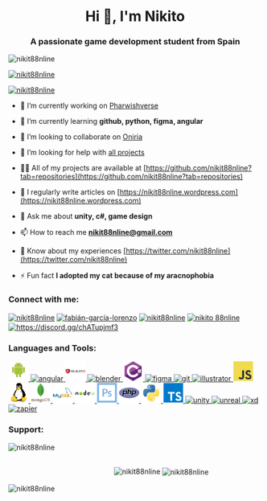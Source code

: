 <h1 align="center">Hi 👋, I'm Nikito</h1>
<h3 align="center">A passionate game development student from Spain</h3>

<p align="left"> <img src="https://komarev.com/ghpvc/?username=nikit88nline&label=Profile%20views&color=0e75b6&style=flat" alt="nikit88nline" /> </p>

<p align="left"> <a href="https://github.com/ryo-ma/github-profile-trophy"><img src="https://github-profile-trophy.vercel.app/?username=nikit88nline" alt="nikit88nline" /></a> </p>

<p align="left"> <a href="https://twitter.com/nikit88nline" target="blank"><img src="https://img.shields.io/twitter/follow/nikit88nline?logo=twitter&style=for-the-badge" alt="nikit88nline" /></a> </p>

- 🔭 I’m currently working on [Pharwishverse](https://nikit88nline.wordpress.com)

- 🌱 I’m currently learning **github, python, figma, angular**

- 👯 I’m looking to collaborate on [Oniria](https://nikit88nline.wordpress.com/category/lugares/)

- 🤝 I’m looking for help with [all projects](https://github.com/nikit88nline/nikit88nline)

- 👨‍💻 All of my projects are available at [https://github.com/nikit88nline?tab=repositories](https://github.com/nikit88nline?tab=repositories)

- 📝 I regularly write articles on [https://nikit88nline.wordpress.com](https://nikit88nline.wordpress.com)

- 💬 Ask me about **unity, c#, game design**

- 📫 How to reach me **nikit88nline@gmail.com**

- 📄 Know about my experiences [https://twitter.com/nikit88nline](https://twitter.com/nikit88nline)

- ⚡ Fun fact **I adopted my cat because of my aracnophobia**

<h3 align="left">Connect with me:</h3>
<p align="left">
<a href="https://twitter.com/nikit88nline" target="blank"><img align="center" src="https://raw.githubusercontent.com/rahuldkjain/github-profile-readme-generator/master/src/images/icons/Social/twitter.svg" alt="nikit88nline" height="30" width="40" /></a>
<a href="https://linkedin.com/in/fabián-garcía-lorenzo" target="blank"><img align="center" src="https://raw.githubusercontent.com/rahuldkjain/github-profile-readme-generator/master/src/images/icons/Social/linked-in-alt.svg" alt="fabián-garcía-lorenzo" height="30" width="40" /></a>
<a href="https://instagram.com/nikit88nline" target="blank"><img align="center" src="https://raw.githubusercontent.com/rahuldkjain/github-profile-readme-generator/master/src/images/icons/Social/instagram.svg" alt="nikit88nline" height="30" width="40" /></a>
<a href="https://www.youtube.com/c/nikito 88nline" target="blank"><img align="center" src="https://raw.githubusercontent.com/rahuldkjain/github-profile-readme-generator/master/src/images/icons/Social/youtube.svg" alt="nikito 88nline" height="30" width="40" /></a>
<a href="https://discord.gg/https://discord.gg/chATupjmf3" target="blank"><img align="center" src="https://raw.githubusercontent.com/rahuldkjain/github-profile-readme-generator/master/src/images/icons/Social/discord.svg" alt="https://discord.gg/chATupjmf3" height="30" width="40" /></a>
</p>

<h3 align="left">Languages and Tools:</h3>
<p align="left"> <a href="https://developer.android.com" target="_blank" rel="noreferrer"> <img src="https://raw.githubusercontent.com/devicons/devicon/master/icons/android/android-original-wordmark.svg" alt="android" width="40" height="40"/> </a> <a href="https://angular.io" target="_blank" rel="noreferrer"> <img src="https://angular.io/assets/images/logos/angular/angular.svg" alt="angular" width="40" height="40"/> </a> <a href="https://angular.io" target="_blank" rel="noreferrer"> <img src="https://raw.githubusercontent.com/devicons/devicon/master/icons/angularjs/angularjs-original-wordmark.svg" alt="angularjs" width="40" height="40"/> </a> <a href="https://www.blender.org/" target="_blank" rel="noreferrer"> <img src="https://download.blender.org/branding/community/blender_community_badge_white.svg" alt="blender" width="40" height="40"/> </a> <a href="https://www.w3schools.com/cs/" target="_blank" rel="noreferrer"> <img src="https://raw.githubusercontent.com/devicons/devicon/master/icons/csharp/csharp-original.svg" alt="csharp" width="40" height="40"/> </a> <a href="https://www.figma.com/" target="_blank" rel="noreferrer"> <img src="https://www.vectorlogo.zone/logos/figma/figma-icon.svg" alt="figma" width="40" height="40"/> </a> <a href="https://git-scm.com/" target="_blank" rel="noreferrer"> <img src="https://www.vectorlogo.zone/logos/git-scm/git-scm-icon.svg" alt="git" width="40" height="40"/> </a> <a href="https://www.adobe.com/in/products/illustrator.html" target="_blank" rel="noreferrer"> <img src="https://www.vectorlogo.zone/logos/adobe_illustrator/adobe_illustrator-icon.svg" alt="illustrator" width="40" height="40"/> </a> <a href="https://developer.mozilla.org/en-US/docs/Web/JavaScript" target="_blank" rel="noreferrer"> <img src="https://raw.githubusercontent.com/devicons/devicon/master/icons/javascript/javascript-original.svg" alt="javascript" width="40" height="40"/> </a> <a href="https://www.linux.org/" target="_blank" rel="noreferrer"> <img src="https://raw.githubusercontent.com/devicons/devicon/master/icons/linux/linux-original.svg" alt="linux" width="40" height="40"/> </a> <a href="https://www.mongodb.com/" target="_blank" rel="noreferrer"> <img src="https://raw.githubusercontent.com/devicons/devicon/master/icons/mongodb/mongodb-original-wordmark.svg" alt="mongodb" width="40" height="40"/> </a> <a href="https://www.mysql.com/" target="_blank" rel="noreferrer"> <img src="https://raw.githubusercontent.com/devicons/devicon/master/icons/mysql/mysql-original-wordmark.svg" alt="mysql" width="40" height="40"/> </a> <a href="https://nodejs.org" target="_blank" rel="noreferrer"> <img src="https://raw.githubusercontent.com/devicons/devicon/master/icons/nodejs/nodejs-original-wordmark.svg" alt="nodejs" width="40" height="40"/> </a> <a href="https://www.photoshop.com/en" target="_blank" rel="noreferrer"> <img src="https://raw.githubusercontent.com/devicons/devicon/master/icons/photoshop/photoshop-line.svg" alt="photoshop" width="40" height="40"/> </a> <a href="https://www.php.net" target="_blank" rel="noreferrer"> <img src="https://raw.githubusercontent.com/devicons/devicon/master/icons/php/php-original.svg" alt="php" width="40" height="40"/> </a> <a href="https://www.python.org" target="_blank" rel="noreferrer"> <img src="https://raw.githubusercontent.com/devicons/devicon/master/icons/python/python-original.svg" alt="python" width="40" height="40"/> </a> <a href="https://www.typescriptlang.org/" target="_blank" rel="noreferrer"> <img src="https://raw.githubusercontent.com/devicons/devicon/master/icons/typescript/typescript-original.svg" alt="typescript" width="40" height="40"/> </a> <a href="https://unity.com/" target="_blank" rel="noreferrer"> <img src="https://www.vectorlogo.zone/logos/unity3d/unity3d-icon.svg" alt="unity" width="40" height="40"/> </a> <a href="https://unrealengine.com/" target="_blank" rel="noreferrer"> <img src="https://raw.githubusercontent.com/kenangundogan/fontisto/036b7eca71aab1bef8e6a0518f7329f13ed62f6b/icons/svg/brand/unreal-engine.svg" alt="unreal" width="40" height="40"/> </a> <a href="https://www.adobe.com/products/xd.html" target="_blank" rel="noreferrer"> <img src="https://cdn.worldvectorlogo.com/logos/adobe-xd.svg" alt="xd" width="40" height="40"/> </a> <a href="https://zapier.com" target="_blank" rel="noreferrer"> <img src="https://www.vectorlogo.zone/logos/zapier/zapier-icon.svg" alt="zapier" width="40" height="40"/> </a> </p>

<h3 align="left">Support:</h3>
<p><a href="https://ko-fi.com/nikit88nline"> <img align="left" src="https://cdn.ko-fi.com/cdn/kofi3.png?v=3" height="50" width="210" alt="nikit88nline" /></a></p><br><br>

<p><img align="left" src="https://github-readme-stats.vercel.app/api/top-langs?username=nikit88nline&show_icons=true&locale=en&layout=compact" alt="nikit88nline" /></p>

<p>&nbsp;<img align="center" src="https://github-readme-stats.vercel.app/api?username=nikit88nline&show_icons=true&locale=en" alt="nikit88nline" /></p>

<p><img align="center" src="https://github-readme-streak-stats.herokuapp.com/?user=nikit88nline&" alt="nikit88nline" /></p>
